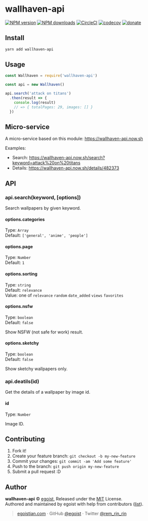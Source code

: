 # wallhaven-api

[![NPM version](https://img.shields.io/npm/v/wallhaven-api.svg?style=flat)](https://npmjs.com/package/wallhaven-api) [![NPM downloads](https://img.shields.io/npm/dm/wallhaven-api.svg?style=flat)](https://npmjs.com/package/wallhaven-api) [![CircleCI](https://circleci.com/gh/www-working/wallhaven-api/tree/master.svg?style=shield)](https://circleci.com/gh/www-working/wallhaven-api/tree/master)  [![codecov](https://codecov.io/gh/www-working/wallhaven-api/branch/master/graph/badge.svg)](https://codecov.io/gh/www-working/wallhaven-api)
 [![donate](https://img.shields.io/badge/$-donate-ff69b4.svg?maxAge=2592000&style=flat)](https://github.com/egoist/donate)

## Install

```bash
yarn add wallhaven-api
```

## Usage

```js
const Wallhaven = require('wallhaven-api')

const api = new Wallhaven()

api.search('attack on titans')
  .then(result => {
    console.log(result)
    // => { totalPages: 29, images: [] }
  })
```

## Micro-service

A micro-service based on this module: https://wallhaven-api.now.sh

Examples: 

- Search: https://wallhaven-api.now.sh/search?keyword=attack%20on%20titans
- Details: https://wallhaven-api.now.sh/details/482373

## API

### api.search(keyword, [options])

Search wallpapers by given keyword.

#### options.categories

Type: `Array`<br>
Default: `['general', 'anime', 'people']`

#### options.page

Type: `Number`<br>
Default: `1`

#### options.sorting

Type: `string`<br>
Default: `relevance`<br>
Value: one of `relevance` `random` `date_added` `views` `favorites`

#### options.nsfw

Type: `boolean`<br>
Default: `false`

Show NSFW (not safe for work) result.

#### options.sketchy

Type: `boolean`<br>
Default: `false`

Show sketchy wallpapers only.

### api.deatils(id)

Get the details of a wallpaper by image id.

#### id

Type: `Number`

Image ID.

## Contributing

1. Fork it!
2. Create your feature branch: `git checkout -b my-new-feature`
3. Commit your changes: `git commit -am 'Add some feature'`
4. Push to the branch: `git push origin my-new-feature`
5. Submit a pull request :D


## Author

**wallhaven-api** © [egoist](https://github.com/egoist), Released under the [MIT](./LICENSE) License.<br>
Authored and maintained by egoist with help from contributors ([list](https://github.com/www-working/wallhaven-api/contributors)).

> [egoistian.com](https://egoistian.com) · GitHub [@egoist](https://github.com/egoist) · Twitter [@rem_rin_rin](https://twitter.com/rem_rin_rin)
